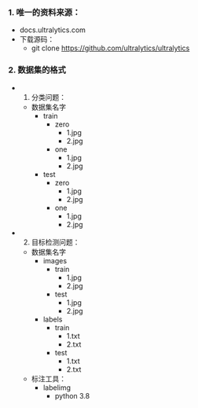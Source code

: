 ### 1. 唯一的资料来源：
- docs.ultralytics.com
- 下载源码：
    - git clone https://github.com/ultralytics/ultralytics

### 2. 数据集的格式
- 1. 分类问题：
    - 数据集名字
        - train
            - zero
                - 1.jpg
                - 2.jpg
            - one
                - 1.jpg
                - 2.jpg
        - test
            - zero
                - 1.jpg
                - 2.jpg
            - one
                - 1.jpg
                - 2.jpg
- 2. 目标检测问题：
    - 数据集名字
        - images
            - train
                - 1.jpg
                - 2.jpg
            - test
                - 1.jpg
                - 2.jpg
        - labels
            - train
                - 1.txt
                - 2.txt
            - test
                - 1.txt
                - 2.txt
    - 标注工具：
        - labelimg
            - python 3.8

